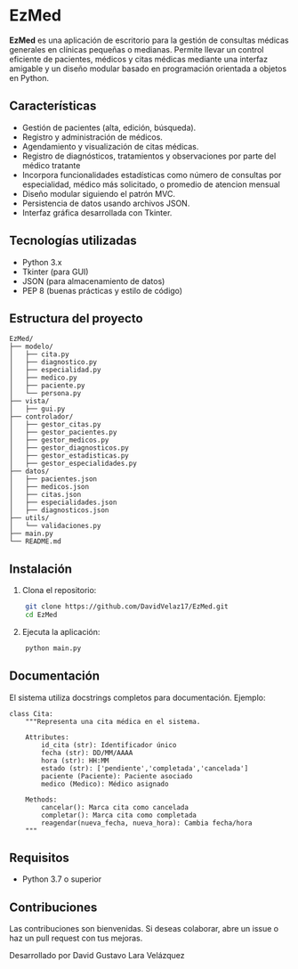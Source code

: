 
# EzMed

**EzMed** es una aplicación de escritorio para la gestión de consultas médicas generales en clínicas pequeñas o medianas. Permite llevar un control eficiente de pacientes, médicos y citas médicas mediante una interfaz amigable y un diseño modular basado en programación orientada a objetos en Python.

## Características

- Gestión de pacientes (alta, edición, búsqueda).
- Registro y administración de médicos.
- Agendamiento y visualización de citas médicas.
- Registro de diagnósticos, tratamientos y observaciones por parte del médico tratante
- Incorpora funcionalidades estadísticas como número de consultas por especialidad, médico más solicitado, o promedio de atencion mensual
- Diseño modular siguiendo el patrón MVC.
- Persistencia de datos usando archivos JSON.
- Interfaz gráfica desarrollada con Tkinter.

## Tecnologías utilizadas

- Python 3.x
- Tkinter (para GUI)
- JSON (para almacenamiento de datos)
- PEP 8 (buenas prácticas y estilo de código)

## Estructura del proyecto

```
EzMed/
├── modelo/                 
│   ├── cita.py             
│   ├── diagnostico.py      
│   ├── especialidad.py    
│   ├── medico.py           
│   ├── paciente.py        
│   └── persona.py          
├── vista/
│   ├── gui.py         
├── controlador/
│   ├── gestor_citas.py
│   ├── gestor_pacientes.py
│   ├── gestor_medicos.py
│   ├── gestor_diagnosticos.py
│   ├── gestor_estadisticas.py
│   ├── gestor_especialidades.py
├── datos/
│   ├── pacientes.json
│   ├── medicos.json
│   ├── citas.json
│   ├── especialidades.json
│   ├── diagnosticos.json
├── utils/                  
│   └── validaciones.py     
├── main.py
└── README.md
```

## Instalación

1. Clona el repositorio:

```bash
    git clone https://github.com/DavidVelaz17/EzMed.git
    cd EzMed
```

2. Ejecuta la aplicación:

```bash
    python main.py
```
## Documentación
El sistema utiliza docstrings completos para documentación. Ejemplo:
```
class Cita:
    """Representa una cita médica en el sistema.
    
    Attributes:
        id_cita (str): Identificador único
        fecha (str): DD/MM/AAAA
        hora (str): HH:MM
        estado (str): ['pendiente','completada','cancelada']
        paciente (Paciente): Paciente asociado
        medico (Medico): Médico asignado
    
    Methods:
        cancelar(): Marca cita como cancelada
        completar(): Marca cita como completada
        reagendar(nueva_fecha, nueva_hora): Cambia fecha/hora
    """
```
## Requisitos

- Python 3.7 o superior

## Contribuciones

Las contribuciones son bienvenidas. Si deseas colaborar, abre un issue o haz un pull request con tus mejoras.


Desarrollado por David Gustavo Lara Velázquez
